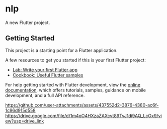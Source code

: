 # nlp

A new Flutter project.

## Getting Started

This project is a starting point for a Flutter application.

A few resources to get you started if this is your first Flutter project:

- [Lab: Write your first Flutter app](https://docs.flutter.dev/get-started/codelab)
- [Cookbook: Useful Flutter samples](https://docs.flutter.dev/cookbook)

For help getting started with Flutter development, view the
[online documentation](https://docs.flutter.dev/), which offers tutorials,
samples, guidance on mobile development, and a full API reference.


https://github.com/user-attachments/assets/437552d2-3876-4380-ac6f-1c96d915d558
https://drive.google.com/file/d/1m4oO4HXzaZAXcvt89TvJ1di9AQ_LcOx9/view?usp=drive_link
